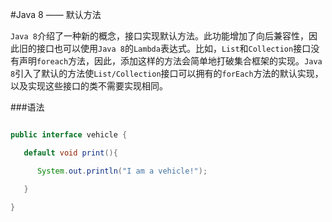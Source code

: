 #Java 8 —— 默认方法
`Java 8`介绍了一种新的概念，接口实现默认方法。此功能增加了向后兼容性，因此旧的接口也可以使用`Java 8`的`Lambda`表达式。比如，`List`和`Collection`接口没有声明`foreach`方法，因此，添加这样的方法会简单地打破集合框架的实现。`Java 8`引入了默认的方法使`List/Collection`接口可以拥有的`forEach`方法的默认实现，以及实现这些接口的类不需要实现相同。
###语法
```Java
public interface vehicle {
   default void print(){
      System.out.println("I am a vehicle!");
   }
}
```
